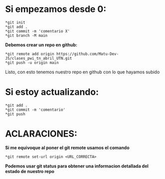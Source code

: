 # Si empezamos desde 0:
    *git init
    *git add .
    *git commit -m 'comentario X'
    *git branch -M main

**Debemos crear un repo en github:**

    *git remote add origin https://github.com/Matu-Dev-JS/clases_pwi_tn_abril_UTN.git
    *git push -u origin main

Listo, con esto tenemos nuestro repo en github con lo que hayamos subido

# Si estoy actualizando:

    *git add .
    *git commit -m 'comentario'
    *git push

# ACLARACIONES:

**Si me equivoque al poner el git remote usamos el comando**

    *git remote set-url origin <URL_CORRECTA>

**Podemos usar git status para obtener una informacion detallada del estado de nuestro repo**